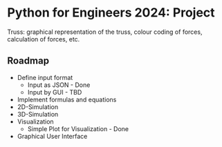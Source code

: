Python for Engineers 2024: Project
==================================

Truss: graphical representation of the truss, colour coding of forces, calculation of forces, etc.

Roadmap
-------

*   Define input format
    *  Input as JSON - Done
    *  Input by GUI - TBD
*   Implement formulas and equations
*   2D-Simulation
*   3D-Simulation
*   Visualization
    *  Simple Plot for Visualization - Done
*   Graphical User Interface